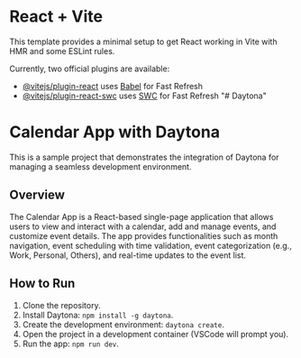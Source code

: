 # React + Vite

This template provides a minimal setup to get React working in Vite with HMR and some ESLint rules.

Currently, two official plugins are available:

- [@vitejs/plugin-react](https://github.com/vitejs/vite-plugin-react/blob/main/packages/plugin-react/README.md) uses [Babel](https://babeljs.io/) for Fast Refresh
- [@vitejs/plugin-react-swc](https://github.com/vitejs/vite-plugin-react-swc) uses [SWC](https://swc.rs/) for Fast Refresh
"# Daytona"

# Calendar App with Daytona

This is a sample project that demonstrates the integration of Daytona for managing a seamless development environment.
## Overview
The Calendar App is a React-based single-page application that allows users to view and interact with a calendar, add and manage events, and customize event details. The app provides functionalities such as month navigation, event scheduling with time validation, event categorization (e.g., Work, Personal, Others), and real-time updates to the event list.

## How to Run

1. Clone the repository.
2. Install Daytona: `npm install -g daytona`.
3. Create the development environment: `daytona create`.
4. Open the project in a development container (VSCode will prompt you).
5. Run the app: `npm run dev`.

